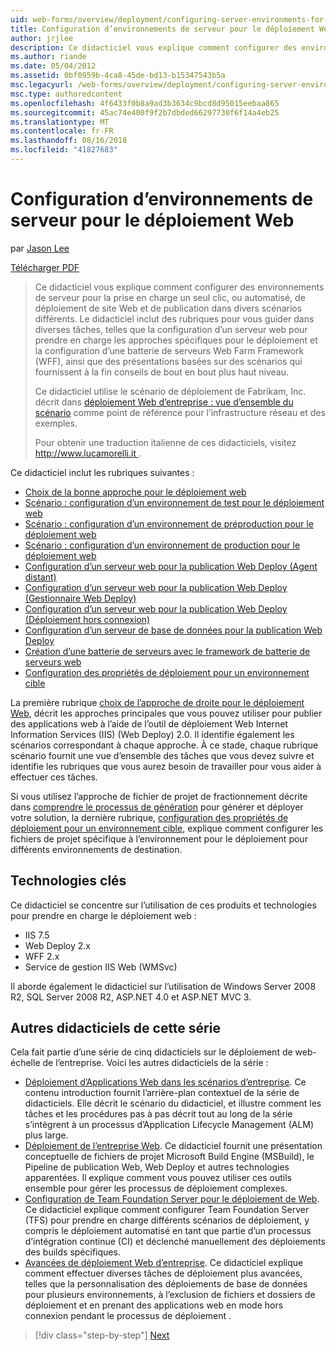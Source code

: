 ```yaml
---
uid: web-forms/overview/deployment/configuring-server-environments-for-web-deployment/configuring-server-environments-for-web-deployment
title: Configuration d’environnements de serveur pour le déploiement Web | Microsoft Docs
author: jrjlee
description: Ce didacticiel vous explique comment configurer des environnements de serveur pour la prise en charge un seul clic, ou automatisé, de déploiement de site Web et de publication dans différents du scénario de différentes...
ms.author: riande
ms.date: 05/04/2012
ms.assetid: 0bf0959b-4ca8-45de-bd13-b15347543b5a
msc.legacyurl: /web-forms/overview/deployment/configuring-server-environments-for-web-deployment/configuring-server-environments-for-web-deployment
msc.type: authoredcontent
ms.openlocfilehash: 4f6433f0b8a9ad3b3634c9bcd8d95015eebaa865
ms.sourcegitcommit: 45ac74e400f9f2b7dbded66297730f6f14a4eb25
ms.translationtype: MT
ms.contentlocale: fr-FR
ms.lasthandoff: 08/16/2018
ms.locfileid: "41827683"
---
```

<a name="configuring-server-environments-for-web-deployment"></a>Configuration d’environnements de serveur pour le déploiement Web
====================
par [Jason Lee](https://github.com/jrjlee)

[Télécharger PDF](https://msdnshared.blob.core.windows.net/media/MSDNBlogsFS/prod.evol.blogs.msdn.com/CommunityServer.Blogs.Components.WeblogFiles/00/00/00/63/56/8130.DeployingWebAppsInEnterpriseScenarios.pdf)

> Ce didacticiel vous explique comment configurer des environnements de serveur pour la prise en charge un seul clic, ou automatisé, de déploiement de site Web et de publication dans divers scénarios différents. Le didacticiel inclut des rubriques pour vous guider dans diverses tâches, telles que la configuration d’un serveur web pour prendre en charge les approches spécifiques pour le déploiement et la configuration d’une batterie de serveurs Web Farm Framework (WFF), ainsi que des présentations basées sur des scénarios qui fournissent à la fin conseils de bout en bout plus haut niveau.
> 
> Ce didacticiel utilise le scénario de déploiement de Fabrikam, Inc. décrit dans [déploiement Web d’entreprise : vue d’ensemble du scénario](../deploying-web-applications-in-enterprise-scenarios/enterprise-web-deployment-scenario-overview.md) comme point de référence pour l’infrastructure réseau et des exemples.
> 
> Pour obtenir une traduction italienne de ces didacticiels, visitez [ http://www.lucamorelli.it ](http://www.lucamorelli.it).


Ce didacticiel inclut les rubriques suivantes :

- [Choix de la bonne approche pour le déploiement web](choosing-the-right-approach-to-web-deployment.md)
- [Scénario : configuration d’un environnement de test pour le déploiement web](scenario-configuring-a-test-environment-for-web-deployment.md)
- [Scénario : configuration d’un environnement de préproduction pour le déploiement web](scenario-configuring-a-staging-environment-for-web-deployment.md)
- [Scénario : configuration d’un environnement de production pour le déploiement web](scenario-configuring-a-production-environment-for-web-deployment.md)
- [Configuration d’un serveur web pour la publication Web Deploy (Agent distant)](configuring-a-web-server-for-web-deploy-publishing-remote-agent.md)
- [Configuration d’un serveur web pour la publication Web Deploy (Gestionnaire Web Deploy)](configuring-a-web-server-for-web-deploy-publishing-web-deploy-handler.md)
- [Configuration d’un serveur web pour la publication Web Deploy (Déploiement hors connexion)](configuring-a-web-server-for-web-deploy-publishing-offline-deployment.md)
- [Configuration d’un serveur de base de données pour la publication Web Deploy](configuring-a-database-server-for-web-deploy-publishing.md)
- [Création d’une batterie de serveurs avec le framework de batterie de serveurs web](creating-a-server-farm-with-the-web-farm-framework.md)
- [Configuration des propriétés de déploiement pour un environnement cible](configuring-deployment-properties-for-a-target-environment.md)

La première rubrique [choix de l’approche de droite pour le déploiement Web](choosing-the-right-approach-to-web-deployment.md), décrit les approches principales que vous pouvez utiliser pour publier des applications web à l’aide de l’outil de déploiement Web Internet Information Services (IIS) (Web Deploy) 2.0. Il identifie également les scénarios correspondant à chaque approche. À ce stade, chaque rubrique scénario fournit une vue d’ensemble des tâches que vous devez suivre et identifie les rubriques que vous aurez besoin de travailler pour vous aider à effectuer ces tâches.

Si vous utilisez l’approche de fichier de projet de fractionnement décrite dans [comprendre le processus de génération](../web-deployment-in-the-enterprise/understanding-the-build-process.md) pour générer et déployer votre solution, la dernière rubrique, [configuration des propriétés de déploiement pour un environnement cible](configuring-deployment-properties-for-a-target-environment.md), explique comment configurer les fichiers de projet spécifique à l’environnement pour le déploiement pour différents environnements de destination.

## <a name="key-technologies"></a>Technologies clés

Ce didacticiel se concentre sur l’utilisation de ces produits et technologies pour prendre en charge le déploiement web :

- IIS 7.5
- Web Deploy 2.x
- WFF 2.x
- Service de gestion IIS Web (WMSvc)

Il aborde également le didacticiel sur l’utilisation de Windows Server 2008 R2, SQL Server 2008 R2, ASP.NET 4.0 et ASP.NET MVC 3.

## <a name="other-tutorials-in-this-series"></a>Autres didacticiels de cette série

Cela fait partie d’une série de cinq didacticiels sur le déploiement de web-échelle de l’entreprise. Voici les autres didacticiels de la série :

- [Déploiement d’Applications Web dans les scénarios d’entreprise](../deploying-web-applications-in-enterprise-scenarios/deploying-web-applications-in-enterprise-scenarios.md). Ce contenu introduction fournit l’arrière-plan contextuel de la série de didacticiels. Elle décrit le scénario du didacticiel, et illustre comment les tâches et les procédures pas à pas décrit tout au long de la série s’intègrent à un processus d’Application Lifecycle Management (ALM) plus large.
- [Déploiement de l’entreprise Web](../web-deployment-in-the-enterprise/web-deployment-in-the-enterprise.md). Ce didacticiel fournit une présentation conceptuelle de fichiers de projet Microsoft Build Engine (MSBuild), le Pipeline de publication Web, Web Deploy et autres technologies apparentées. Il explique comment vous pouvez utiliser ces outils ensemble pour gérer les processus de déploiement complexes.
- [Configuration de Team Foundation Server pour le déploiement de Web](../configuring-team-foundation-server-for-web-deployment/configuring-team-foundation-server-for-web-deployment.md). Ce didacticiel explique comment configurer Team Foundation Server (TFS) pour prendre en charge différents scénarios de déploiement, y compris le déploiement automatisé en tant que partie d’un processus d’intégration continue (CI) et déclenché manuellement des déploiements des builds spécifiques.
- [Avancées de déploiement Web d’entreprise](../advanced-enterprise-web-deployment/advanced-enterprise-web-deployment.md). Ce didacticiel explique comment effectuer diverses tâches de déploiement plus avancées, telles que la personnalisation des déploiements de base de données pour plusieurs environnements, à l’exclusion de fichiers et dossiers de déploiement et en prenant des applications web en mode hors connexion pendant le processus de déploiement .

> [!div class="step-by-step"]
> [Next](choosing-the-right-approach-to-web-deployment.md)
